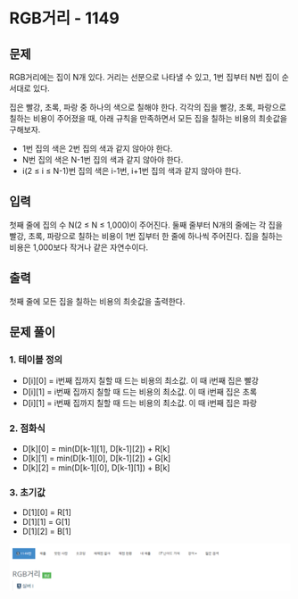 # RGB거리 - 1149

## 문제

RGB거리에는 집이 N개 있다. 거리는 선분으로 나타낼 수 있고, 1번 집부터 N번 집이 순서대로 있다.

집은 빨강, 초록, 파랑 중 하나의 색으로 칠해야 한다. 각각의 집을 빨강, 초록, 파랑으로 칠하는 비용이 주어졌을 때, 아래 규칙을 만족하면서 모든 집을 칠하는 비용의 최솟값을 구해보자.

- 1번 집의 색은 2번 집의 색과 같지 않아야 한다.
- N번 집의 색은 N-1번 집의 색과 같지 않아야 한다.
- i(2 ≤ i ≤ N-1)번 집의 색은 i-1번, i+1번 집의 색과 같지 않아야 한다.

## 입력

첫째 줄에 집의 수 N(2 ≤ N ≤ 1,000)이 주어진다. 둘째 줄부터 N개의 줄에는 각 집을 빨강, 초록, 파랑으로 칠하는 비용이 1번 집부터 한 줄에 하나씩 주어진다. 집을 칠하는 비용은 1,000보다 작거나
같은 자연수이다.

## 출력

첫째 줄에 모든 집을 칠하는 비용의 최솟값을 출력한다.

## 문제 풀이

### 1. 테이블 정의

- D[i][0] = i번째 집까지 칠할 때 드는 비용의 최소값. 이 때 i번째 집은 빨강
- D[i][1] = i번째 집까지 칠할 때 드는 비용의 최소값. 이 때 i번째 집은 초록
- D[i][1] = i번째 집까지 칠할 때 드는 비용의 최소값. 이 때 i번째 집은 파랑

### 2. 점화식

- D[k][0] = min(D[k-1][1], D[k-1][2]) + R[k]
- D[k][1] = min(D[k-1][0], D[k-1][2]) + G[k]
- D[k][2] = min(D[k-1][0], D[k-1][1]) + B[k]

### 3. 초기값

- D[1][0] = R[1]
- D[1][1] = G[1]
- D[1][2] = B[1]


![](./img/1.PNG)